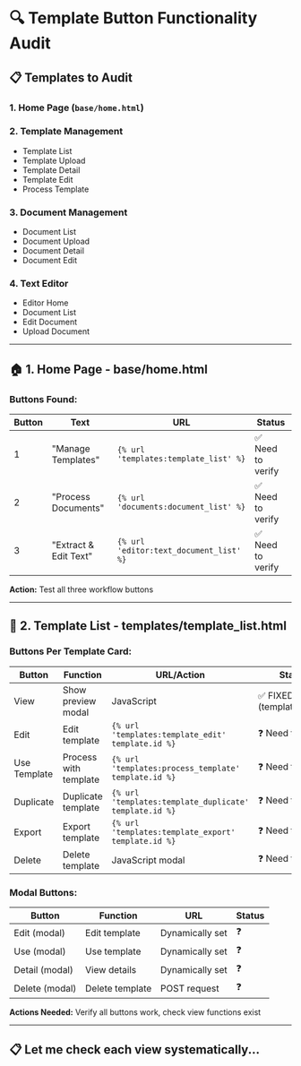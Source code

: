 # 🔍 Template Button Functionality Audit

## 📋 Templates to Audit

### 1. Home Page (`base/home.html`)
### 2. Template Management
- Template List
- Template Upload
- Template Detail
- Template Edit
- Process Template
### 3. Document Management  
- Document List
- Document Upload
- Document Detail
- Document Edit
### 4. Text Editor
- Editor Home
- Document List
- Edit Document
- Upload Document

---

## 🏠 1. Home Page - base/home.html

### Buttons Found:
| Button | Text | URL | Status |
|--------|------|-----|--------|
| 1 | "Manage Templates" | `{% url 'templates:template_list' %}` | ✅ Need to verify |
| 2 | "Process Documents" | `{% url 'documents:document_list' %}` | ✅ Need to verify |
| 3 | "Extract & Edit Text" | `{% url 'editor:text_document_list' %}` | ✅ Need to verify |

**Action:** Test all three workflow buttons

---

## 📄 2. Template List - templates/template_list.html

### Buttons Per Template Card:
| Button | Function | URL/Action | Status |
|--------|----------|------------|--------|
| View | Show preview modal | JavaScript | ✅ FIXED (templateFileUrl) |
| Edit | Edit template | `{% url 'templates:template_edit' template.id %}` | ❓ Need to check |
| Use Template | Process with template | `{% url 'templates:process_template' template.id %}` | ❓ Need to check |
| Duplicate | Duplicate template | `{% url 'templates:template_duplicate' template.id %}` | ❓ Need to check |
| Export | Export template | `{% url 'templates:template_export' template.id %}` | ❓ Need to check |
| Delete | Delete template | JavaScript modal | ❓ Need to check |

### Modal Buttons:
| Button | Function | URL | Status |
|--------|----------|-----|--------|
| Edit (modal) | Edit template | Dynamically set | ❓ |
| Use (modal) | Use template | Dynamically set | ❓ |
| Detail (modal) | View details | Dynamically set | ❓ |
| Delete (modal) | Delete template | POST request | ❓ |

**Actions Needed:** Verify all buttons work, check view functions exist

---

## 📋 Let me check each view systematically...

